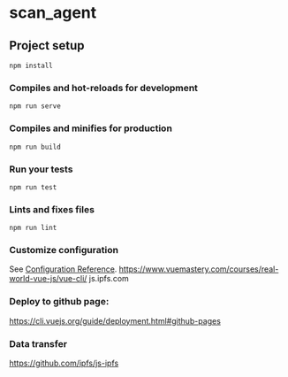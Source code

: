 # scan_agent

## Project setup
```
npm install
```

### Compiles and hot-reloads for development
```
npm run serve
```

### Compiles and minifies for production
```
npm run build
```

### Run your tests
```
npm run test
```

### Lints and fixes files
```
npm run lint
```

### Customize configuration
See [Configuration Reference](https://cli.vuejs.org/config/).
https://www.vuemastery.com/courses/real-world-vue-js/vue-cli/
js.ipfs.com


### Deploy to github page:
https://cli.vuejs.org/guide/deployment.html#github-pages

### Data transfer
https://github.com/ipfs/js-ipfs
